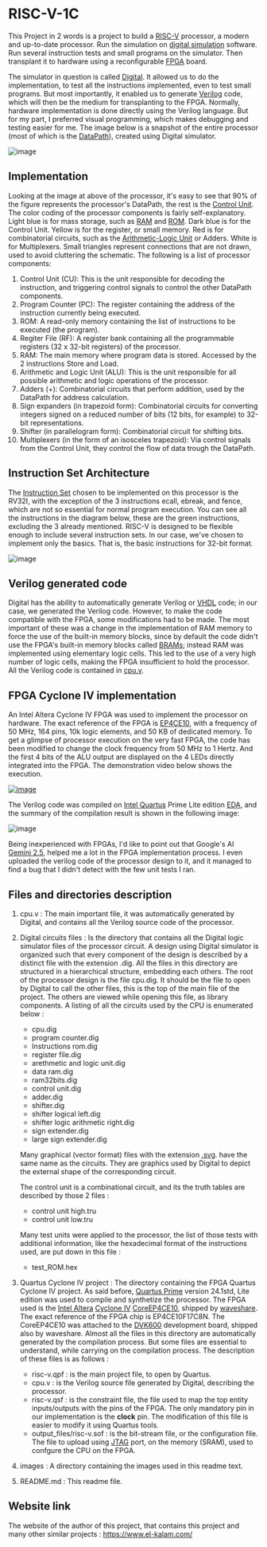 # RISC-V-1C

This Project in 2 words is a project to build a [RISC-V](https://en.wikipedia.org/wiki/RISC-V) processor, a modern and up-to-date processor. Run the simulation on [digital simulation](https://en.wikipedia.org/wiki/Logic_simulation) software. Run several instruction tests and small programs on the simulator. Then transplant it to hardware using a reconfigurable [FPGA](https://en.wikipedia.org/wiki/Field-programmable_gate_array) board.

The simulator in question is called [Digital](https://github.com/hneemann/Digital). It allowed us to do the implementation, to test all the instructions implemented, even to test small programs. But most importantly, it enabled us to generate [Verilog](https://en.wikipedia.org/wiki/Verilog) code, which will then be the medium for transplanting to the FPGA. Normally, hardware implementation is done directly using the Verilog language. But for my part, I preferred visual programming, which makes debugging and testing easier for me. The image below is a snapshot of the entire processor (most of which is the [DataPath](https://en.wikipedia.org/wiki/Datapath)), created using Digital simulator.

![image](images/rv32i.png)

## Implementation

Looking at the image at above of the processor, it's easy to see that 90% of the figure represents the processor's DataPath, the rest is the [Control Unit](https://en.wikipedia.org/wiki/Control_unit). The color coding of the processor components is fairly self-explanatory. Light blue is for mass storage, such as [RAM](https://en.wikipedia.org/wiki/Random-access_memory) and [ROM](https://en.wikipedia.org/wiki/Read-only_memory). Dark blue is for the Control Unit. Yellow is for the register, or small memory. Red is for combinatorial circuits, such as the [Arithmetic-Logic Unit](https://en.wikipedia.org/wiki/Arithmetic_logic_unit) or Adders. White is for Multiplexers. Small triangles represent connections that are not drawn, used to avoid cluttering the schematic. The following is a list of processor components:

1.  Control Unit (CU): This is the unit responsible for decoding the instruction, and triggering control signals to control the other DataPath components.
2.  Program Counter (PC): The register containing the address of the instruction currently being executed.
3.  ROM: A read-only memory containing the list of instructions to be executed (the program).
4.  Regiter File (RF): A register bank containing all the programmable registers (32 x 32-bit registers) of the processor.
5.  RAM: The main memory where program data is stored. Accessed by the 2 instructions Store and Load.
6.  Arithmetic and Logic Unit (ALU): This is the unit responsible for all possible arithmetic and logic operations of the processor.
7.  Adders (+): Combinatorial circuits that perform addition, used by the DataPath for address calculation.
8.  Sign expanders (in trapezoid form): Combinatorial circuits for converting integers signed on a reduced number of bits (12 bits, for example) to 32-bit representations.
9.  Shifter (in parallelogram form): Combinatorial circuit for shifting bits.
10.  Multiplexers (in the form of an isosceles trapezoid): Via control signals from the Control Unit, they control the flow of data trough the DataPath.

## Instruction Set Architecture

The [Instruction Set](https://en.wikipedia.org/wiki/Instruction_set_architecture) chosen to be implemented on this processor is the RV32I, with the exception of the 3 instructions ecall, ebreak, and fence, which are not so essential for normal program execution. You can see all the instructions in the diagram below, these are the green instructions, excluding the 3 already mentioned. RISC-V is designed to be flexible enough to include several instruction sets. In our case, we've chosen to implement only the basics. That is, the basic instructions for 32-bit format.

![image](images/RV32IMAC-ISA.jpg)

## Verilog generated code

Digital has the ability to automatically generate Verilog or [VHDL](https://en.wikipedia.org/wiki/VHDL) code; in our case, we generated the Verilog code. However, to make the code compatible with the FPGA, some modifications had to be made. The most important of these was a change in the implementation of RAM memory to force the use of the built-in memory blocks, since by default the code didn't use the FPGA's built-in memory blocks called [BRAMs](https://nandland.com/lesson-15-what-is-a-block-ram-bram/); instead RAM was implemented using elementary logic cells. This led to the use of a very high number of logic cells, making the FPGA insufficient to hold the processor. All the Verilog code is contained in [cpu.v](cpu.v).

## FPGA Cyclone IV implementation

An Intel Altera Cyclone IV FPGA was used to implement the processor on hardware. The exact reference of the FPGA is [EP4CE10](https://www.waveshare.com/coreep4ce10.htm), with a frequency of 50 MHz, 164 pins, 10k logic elements, and 50 KB of dedicated memory. To get a glimpse of processor execution on the very fast FPGA, the code has been modified to change the clock frequency from 50 MHz to 1 Hertz. And the first 4 bits of the ALU output are displayed on the 4 LEDs directly integrated into the FPGA. The demonstration video below shows the execution.

[![image](images/fpga-video.jpg)](https://youtu.be/b0H4Q8MfbC4)

The Verilog code was compiled on [Intel Quartus](https://en.wikipedia.org/wiki/Quartus_Prime) Prime Lite edition [EDA](https://en.wikipedia.org/wiki/Electronic_design_automation), and the summary of the compilation result is shown in the following image:

![image](images/Quartus_risc-v_summary.jpg)

Being inexperienced with FPGAs, I'd like to point out that Google's AI [Gemini 2.5](https://aistudio.google.com), helped me a lot in the FPGA implementation process. I even uploaded the verilog code of the processor design to it, and it managed to find a bug that I didn't detect with the few unit tests I ran.

## Files and directories description

1. cpu.v : The main important file, it was automatically generated by Digital, and contains all the Verilog source code of the processor.
2. Digital circuits files : Is the directory that contains all the Digital logic simulator files of the processor circuit. A design using Digital simulator is organized such that every component of the design is described by a distinct file with the extension .dig. All the files in this directory are structured in a hierarchical structure, embedding each others. The root of the processor design is the file cpu.dig. It should be the file to open by Digital to call the other files, this is the top of the main file of the project. The others are viewed while opening this file, as library components. A listing of all the circuits used by the CPU is enumerated below :
   + cpu.dig
   + program counter.dig
   + Instructions rom.dig
   + register file.dig
   + arethmetic and logic unit.dig
   + data ram.dig
   + ram32bits.dig
   + control unit.dig
   + adder.dig
   + shifter.dig
   + shifter logical left.dig
   + shifter logic arithmetic right.dig
   + sign extender.dig
   + large sign extender.dig

   Many graphical (vector format) files with the extension [.svg](https://en.wikipedia.org/wiki/SVG). have the same name as the circuits. They are graphics used by Digital to depict the external shape of the corresponding circuit.

   The control unit is a combinational circuit, and its the truth tables are described by those 2 files :
     - control unit high.tru
     - control unit low.tru

   Many test units were applied to the processor, the list of those tests with additional information, like the hexadecimal format of the instructions used, are put down in this file :
     + test_ROM.hex
    
3. Quartus Cyclone IV project : The directory containing the FPGA Quartus Cyclone IV project. As said before, [Quartus Prime](https://www.intel.com/content/www/us/en/products/details/fpga/development-tools/quartus-prime.html) version 24.1std, Lite edition was used to compile and synthetize the processor. The FPGA used is the [Intel Altera](https://www.altera.com/) [Cyclone IV](https://www.intel.com/content/www/us/en/programmable/quartushelp/17.0/reference/glossary/def_cycloneiv.htm) [CoreEP4CE10](https://www.waveshare.com/coreep4ce10.htm), shipped by [waveshare](https://www.waveshare.com). The exact reference of the FPGA chip is EP4CE10F17C8N. The CoreEP4CE10 was attached to the [DVK600](https://www.waveshare.com/dvk600.htm) development board, shipped also by waveshare. Almost all the files in this directory are automatically generated by the compilation process. But some files are essential to understand, while carrying on the compilation process. The description of these files is as follows :
   + risc-v.qpf : is the main project file, to open by Quartus.
   + cpu.v : is the Verilog source file generated by Digital, describing the processor.
   + risc-v.qsf : is the constraint file, the file used to map the top entity inputs/outputs with the pins of the FPGA. The only mandatory pin in our implementation is the **clock** pin. The modification of this file is easier to modify it using Quartus tools.
   + output_files/risc-v.sof : is the bit-stream file, or the configuration file. The file to upload using [JTAG](https://en.wikipedia.org/wiki/JTAG) port, on the memory (SRAM), used to confgure the CPU on the FPGA.
  
4. images : A directory containing the images used in this readme text.
5. README.md : This readme file.
  
## Website link
The website of the author of this project, that contains this project and many other similar projects : https://www.el-kalam.com/
     










